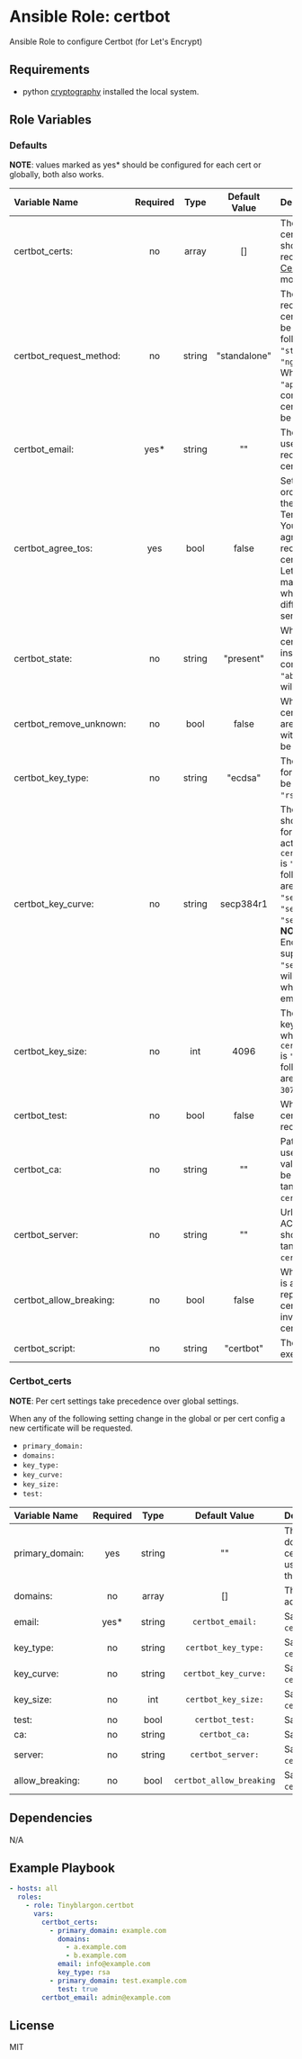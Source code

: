 # Ansible Role: certbot

Ansible Role to configure Certbot (for Let's Encrypt)

## Requirements

- python [cryptography](https://pypi.org/project/cryptography/) installed the local system.

## Role Variables

### Defaults

**NOTE**: values marked as yes* should be configured for each cert or globally, both also works.

| **Variable Name**      | **Required**|**Type**| **Default Value**| **Description**|
| :----------------------| :----------:|:------:| :---------------:| :--------------|
| certbot_certs:         | no          | array  | []               | The list of certificates that should be requested see [Certbpt_certs](#certbot_certs) for more info.|
| certbot_request_method:| no          | string | "standalone"     | The method for requesting certificates, can be one of the following `"standalone"`, `"nginx"`, `"apache"`. When `"nginx"` or `"apache"` the corresponding certbot plugin will be installed.|
| certbot_email:         | yes*        | string | ""               | The email address used for requesting the certificate.|
| certbot_agree_tos:     | yes         | bool   | false            | Set to `true` in order to agree to the Let's Encrypt Terms Of Service. You only have to agree when requesting a certificate from Let's Encrypt, this may be `false` when using a different ACME server.|
| certbot_state:         | no          | string | "present"        | When `"present"` certbot will be installed and configured, when `"absent"` certbot will be removed.|
| certbot_remove_unknown:| no          | bool   | false            | When `true` all certificates that aren't configured with ansible will be removed.|
| certbot_key_type:      | no          | string | "ecdsa"          | The protocol used for the key, can be `"ecdsa"` or `"rsa"`.|
| certbot_key_curve:     | no          | string | secp384r1        | The curve that should be used for the key, only active when `certbot_key_type:` is `"rsa"`. The following curves are allowed: `"secp256r1"`, `"secp384r1"`, `"secp521r1"`. **NOTE**: that Let's Encrypt only supports `"secp384r1"`, This will be enforced when `server:` is empty.|
| certbot_key_size:      | no          | int    | 4096             | The size of the key, only active when `certbot_key_type:` is `"rsa"`. The following sizes are allowed: `2048`, `3072`, `4096`|
| certbot_test:          | no          | bool   | false            | When `true` a test certificate will be requested.|
| certbot_ca:            | no          | string | ""               | Path to the CA to use for request validation, should be used in tandem with `certbot_server:`.|
| certbot_server:        | no          | string | ""               | Url for a custom ACME server, should be used in tandem with `certbot_ca`.|
| certbot_allow_breaking:| no          | bool   | false            | Whether certbot is allowed to replace valid certificates with invalid/testing certificates.|
| certbot_script:        | no          | string | "certbot"        | The command for executing certbot.|

### Certbot_certs

**NOTE**: Per cert settings take precedence over global settings.

When any of the following setting change in the global or per cert config a new certificate will be requested.

- `primary_domain:`
- `domains:`
- `key_type:`
- `key_curve:`
- `key_size:`
- `test:`

| **Variable Name**| **Required**| **Type**| **Default Value**       | **Description**|
| :----------------| :----------:| :------:| :----------------------:| :--------------|
| primary_domain:  | yes         | string  | ""                      | This is the primary domain of the certificate and will be used for the file path to the certificate.|
| domains:         | no          | array   | []                      | This is for supplying additional domains.|
| email:           | yes*        | string  | `certbot_email:`        | Same as `certbot_email:`.|
| key_type:        | no          | string  | `certbot_key_type:`     | Same as `certbot_key_type:`.|
| key_curve:       | no          | string  | `certbot_key_curve:`    | Same as `certbot_key_curve:`.|
| key_size:        | no          | int     | `certbot_key_size:`     | Same as `certbot_key_size:`.|
| test:            | no          | bool    | `certbot_test:`         | Same as `certbot_test:`.|
| ca:              | no          | string  | `certbot_ca:`           | Same as `certbot_ca:`.|
| server:          | no          | string  | `certbot_server:`       | Same as `certbot_server:`.|
| allow_breaking:  | no          | bool    | `certbot_allow_breaking`| Same as `certbot_allow_breaking`.|

## Dependencies

N/A

## Example Playbook

```yaml
- hosts: all
  roles:
    - role: Tinyblargon.certbot
      vars:
        certbot_certs:
          - primary_domain: example.com
            domains:
              - a.example.com
              - b.example.com
            email: info@example.com
            key_type: rsa
          - primary_domain: test.example.com
            test: true
        certbot_email: admin@example.com

```

## License

MIT
